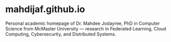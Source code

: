 # mahdijaf.github.io
Personal academic homepage of Dr. Mahdee Jodayree, PhD in Computer Science from McMaster University — research in Federated Learning, Cloud Computing, Cybersecurity, and Distributed Systems.

